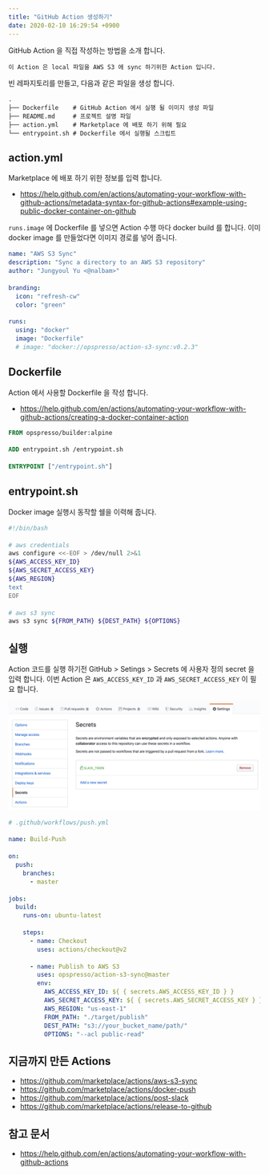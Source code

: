 ```yaml
---
title: "GitHub Action 생성하기"
date: 2020-02-10 16:29:54 +0900
---
```

GitHub Action 을 직접 작성하는 방법을 소개 합니다.

```
이 Action 은 local 파일을 AWS S3 에 sync 하기위한 Action 입니다.
```

빈 레파지토리를 만들고, 다음과 같은 파일을 생성 합니다.

```
.
├── Dockerfile    # GitHub Action 에서 실행 될 이미지 생성 파일
├── README.md     # 프로젝트 설명 파일
├── action.yml    # Marketplace 에 배포 하기 위해 필요
└── entrypoint.sh # Dockerfile 에서 실행될 스크립트
```

## action.yml

Marketplace 에 배포 하기 위한 정보를 입력 합니다.

* <https://help.github.com/en/actions/automating-your-workflow-with-github-actions/metadata-syntax-for-github-actions#example-using-public-docker-container-on-github>

`runs.image` 에 Dockerfile 를 넣으면 Action 수행 마다 docker build 를 합니다.
이미 docker image 를 만들었다면 이미지 경로를 넣어 줍니다.

```yaml
name: "AWS S3 Sync"
description: "Sync a directory to an AWS S3 repository"
author: "Jungyoul Yu <@nalbam>"

branding:
  icon: "refresh-cw"
  color: "green"

runs:
  using: "docker"
  image: "Dockerfile"
  # image: "docker://opspresso/action-s3-sync:v0.2.3"
```

## Dockerfile

Action 에서 사용할 Dockerfile 을 작성 합니다.

* <https://help.github.com/en/actions/automating-your-workflow-with-github-actions/creating-a-docker-container-action>

```dockerfile
FROM opspresso/builder:alpine

ADD entrypoint.sh /entrypoint.sh

ENTRYPOINT ["/entrypoint.sh"]
```

## entrypoint.sh

Docker image 실행시 동작할 쉘을 이력해 줍니다.

```bash
#!/bin/bash

# aws credentials
aws configure <<-EOF > /dev/null 2>&1
${AWS_ACCESS_KEY_ID}
${AWS_SECRET_ACCESS_KEY}
${AWS_REGION}
text
EOF

# aws s3 sync
aws s3 sync ${FROM_PATH} ${DEST_PATH} ${OPTIONS}
```

## 실행

Action 코드를 실행 하기전 GitHub > Setings > Secrets 에 사용자 정의 secret 을 입력 합니다.
이번 Action 은 `AWS_ACCESS_KEY_ID` 과 `AWS_SECRET_ACCESS_KEY` 이 필요 합니다.

![guthub-secrets](/assets/images/2020-02-10/github-secrets.png)

```yaml
# .github/workflows/push.yml

name: Build-Push

on:
  push:
    branches:
      - master

jobs:
  build:
    runs-on: ubuntu-latest

    steps:
      - name: Checkout
        uses: actions/checkout@v2

      - name: Publish to AWS S3
        uses: opspresso/action-s3-sync@master
        env:
          AWS_ACCESS_KEY_ID: ${ { secrets.AWS_ACCESS_KEY_ID } }
          AWS_SECRET_ACCESS_KEY: ${ { secrets.AWS_SECRET_ACCESS_KEY } }
          AWS_REGION: "us-east-1"
          FROM_PATH: "./target/publish"
          DEST_PATH: "s3://your_bucket_name/path/"
          OPTIONS: "--acl public-read"
```

## 지금까지 만든 Actions

* <https://github.com/marketplace/actions/aws-s3-sync>
* <https://github.com/marketplace/actions/docker-push>
* <https://github.com/marketplace/actions/post-slack>
* <https://github.com/marketplace/actions/release-to-github>

## 참고 문서

* <https://help.github.com/en/actions/automating-your-workflow-with-github-actions>
